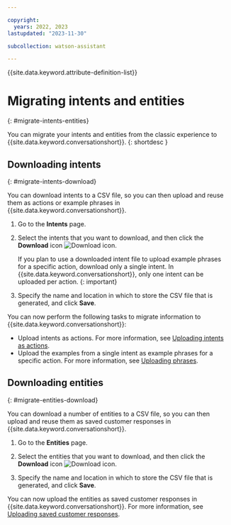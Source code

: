 ```yaml
---

copyright:
  years: 2022, 2023
lastupdated: "2023-11-30"

subcollection: watson-assistant

---
```


{{site.data.keyword.attribute-definition-list}}



# Migrating intents and entities
{: #migrate-intents-entities}



You can migrate your intents and entities from the classic experience to {{site.data.keyword.conversationshort}}.
{: shortdesc }

## Downloading intents
{: #migrate-intents-download}

You can download intents to a CSV file, so you can then upload and reuse them as actions or example phrases in {{site.data.keyword.conversationshort}}.

1. Go to the **Intents** page.

1. Select the intents that you want to download, and then click the **Download** icon ![Download icon](images/download-icon.png).

    If you plan to use a downloaded intent file to upload example phrases for a specific action, download only a single intent. In {{site.data.keyword.conversationshort}}, only one intent can be uploaded per action.
    {: important}

1. Specify the name and location in which to store the CSV file that is generated, and click **Save**.

You can now perform the following tasks to migrate information to {{site.data.keyword.conversationshort}}:
- Upload intents as actions. For more information, see [Uploading intents as actions](/docs/watson-assistant?topic=watson-assistant-upload-download-actions#upload-download-actions-upload-intents).
- Upload the examples from a single intent as example phrases for a specific action. For more information, see [Uploading phrases](/docs/watson-assistant?topic=watson-assistant-understand-questions#understand-questions-uploading-examples).

## Downloading entities
{: #migrate-entities-download}

You can download a number of entities to a CSV file, so you can then upload and reuse them as saved customer responses in {{site.data.keyword.conversationshort}}.

1. Go to the **Entities** page.

1. Select the entities that you want to download, and then click the **Download** icon ![Download icon](images/download-icon.png).

1. Specify the name and location in which to store the CSV file that is generated, and click **Save**.

You can now upload the entities as saved customer responses in {{site.data.keyword.conversationshort}}. For more information, see [Uploading saved customer responses](/docs/watson-assistant?topic=watson-assistant-collect-info#uploading-saved-customer-response).
